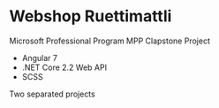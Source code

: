 # Webshop Ruettimattli

Microsoft Professional Program MPP Clapstone Project

* Angular 7
* .NET Core 2.2 Web API
* SCSS

Two separated projects
